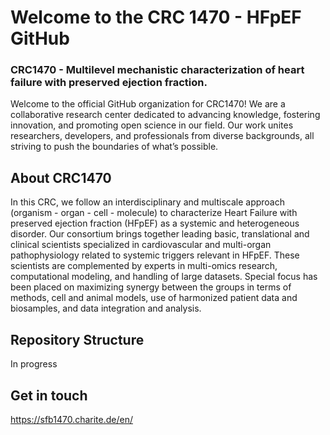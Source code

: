 # Welcome to the CRC 1470 - HFpEF GitHub
### CRC1470 - Multilevel mechanistic characterization of heart failure with preserved ejection fraction.

Welcome to the official GitHub organization for CRC1470! We are a collaborative research center dedicated to advancing knowledge, fostering innovation, and promoting open science in our field. Our work unites researchers, developers, and professionals from diverse backgrounds, all striving to push the boundaries of what’s possible.

## About CRC1470
In this CRC, we follow an interdisciplinary and multiscale approach (organism - organ - cell - molecule) to characterize Heart Failure with preserved ejection fraction (HFpEF) as a systemic and heterogeneous disorder. Our consortium brings together leading basic, translational and clinical scientists specialized in cardiovascular and multi-organ pathophysiology related to systemic triggers relevant in HFpEF. These scientists are complemented by experts in multi-omics research, computational modeling, and handling of large datasets. Special focus has been placed on maximizing synergy between the groups in terms of methods, cell and animal models, use of harmonized patient data and biosamples, and data integration and analysis.

## Repository Structure
In progress

## Get in touch
https://sfb1470.charite.de/en/
